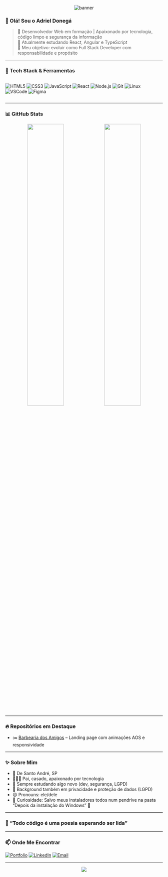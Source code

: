 <!-- Banner topo -->
<p align="center">
  <img src="https://capsule-render.vercel.app/api?type=waving&color=0A66C2&height=250&section=header&text=Adriel%20Donegá&fontSize=50&fontColor=ffffff&animation=twinkling" alt="banner" />
</p>

### 👋 Olá! Sou o Adriel Donegá

> 🎯 Desenvolvedor Web em formação | Apaixonado por tecnologia, código limpo e segurança da informação  
> 🌱 Atualmente estudando React, Angular e TypeScript  
> 🚀 Meu objetivo: evoluir como Full Stack Developer com responsabilidade e propósito  

---

### 🧰 Tech Stack & Ferramentas

<div style="display: flex; flex-wrap: wrap; gap: 10px;">
  
![HTML5](https://img.shields.io/badge/HTML5-E34F26?style=for-the-badge&logo=html5&logoColor=white)
![CSS3](https://img.shields.io/badge/CSS3-1572B6?style=for-the-badge&logo=css3&logoColor=white)
![JavaScript](https://img.shields.io/badge/JavaScript-F7DF1E?style=for-the-badge&logo=javascript&logoColor=black)
![React](https://img.shields.io/badge/React-20232A?style=for-the-badge&logo=react&logoColor=61DAFB)
![Node.js](https://img.shields.io/badge/Node.js-339933?style=for-the-badge&logo=nodedotjs&logoColor=white)
![Git](https://img.shields.io/badge/Git-F05032?style=for-the-badge&logo=git&logoColor=white)
![Linux](https://img.shields.io/badge/Linux-FCC624?style=for-the-badge&logo=linux&logoColor=black)
![VSCode](https://img.shields.io/badge/VS%20Code-007ACC?style=for-the-badge&logo=visual-studio-code&logoColor=white)
![Figma](https://img.shields.io/badge/Figma-black?style=for-the-badge&logo=figma&logoColor=white)

</div>

---

### 📊 GitHub Stats

<p align="center">
  <img width="48%" src="https://github-readme-stats.vercel.app/api?username=adrieldonega&show_icons=true&theme=radical" />
  <img width="48%" src="https://github-readme-streak-stats.herokuapp.com/?user=adrieldonega&theme=radical" />
</p>

---

### 🔥 Repositórios em Destaque

- ✂️ [Barbearia dos Amigos](https://github.com/adrieldonega/barbeariaDosAmigos) – Landing page com animações AOS e responsividade

---

### ✨ Sobre Mim

- 📍 De Santo André, SP
- 👨‍👩‍👧 Pai, casado, apaixonado por tecnologia
- 🧠 Sempre estudando algo novo (dev, segurança, LGPD)
- 🔐 Background também em privacidade e proteção de dados (LGPD)
- 😄 Pronouns: ele/dele
- 🧩 Curiosidade: Salvo meus instaladores todos num pendrive na pasta “Depois da instalação do Windows” 💾

---

### 💬 “Todo código é uma poesia esperando ser lida”

---

### 📫 Onde Me Encontrar

[![Portfolio](https://img.shields.io/badge/Portfólio-000?style=for-the-badge&logo=githubpages&logoColor=white)](https://adrieldonega.github.io/donega-dev/)
[![LinkedIn](https://img.shields.io/badge/LinkedIn-0A66C2?style=for-the-badge&logo=linkedin&logoColor=white)](https://www.linkedin.com/in/adrieldonega)
[![Email](https://img.shields.io/badge/E--mail-D14836?style=for-the-badge&logo=gmail&logoColor=white)](mailto:adrieldonega@live.com)

---

<p align="center">
  <img src="https://capsule-render.vercel.app/api?type=waving&color=0A66C2&height=150&section=footer" />
</p>

